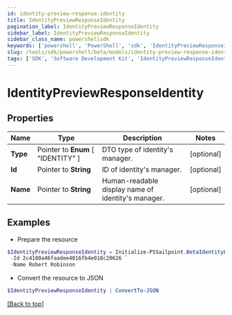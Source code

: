 ```yaml
---
id: identity-preview-response-identity
title: IdentityPreviewResponseIdentity
pagination_label: IdentityPreviewResponseIdentity
sidebar_label: IdentityPreviewResponseIdentity
sidebar_class_name: powershellsdk
keywords: ['powershell', 'PowerShell', 'sdk', 'IdentityPreviewResponseIdentity'] 
slug: /tools/sdk/powershell/beta/models/identity-preview-response-identity
tags: ['SDK', 'Software Development Kit', 'IdentityPreviewResponseIdentity']
---
```



# IdentityPreviewResponseIdentity

## Properties

Name | Type | Description | Notes
------------ | ------------- | ------------- | -------------
**Type** |  Pointer to  **Enum** [  "IDENTITY" ] | DTO type of identity's manager. | [optional] 
**Id** |  Pointer to **String** | ID of identity's manager. | [optional] 
**Name** |  Pointer to **String** | Human-readable display name of identity's manager. | [optional] 

## Examples

- Prepare the resource
```powershell
$IdentityPreviewResponseIdentity = Initialize-PSSailpoint.BetaIdentityPreviewResponseIdentity  -Type IDENTITY `
 -Id 2c4180a46faadee4016fb4e018c20626 `
 -Name Robert Robinson
```

- Convert the resource to JSON
```powershell
$IdentityPreviewResponseIdentity | ConvertTo-JSON
```


[[Back to top]](#) 

